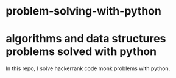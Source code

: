 # problem-solving-with-python

algorithms and data structures problems solved with python
=======
In this repo, I solve hackerrank code monk problems with python.

